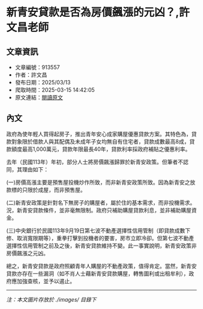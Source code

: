 # 新青安貸款是否為房價飆漲的元凶？,許文昌老師

## 文章資訊
- 文章編號：913557
- 作者：許文昌
- 發布日期：2025/03/13
- 爬取時間：2025-03-15 14:42:05
- 原文連結：[閱讀原文](https://real-estate.get.com.tw/Columns/detail.aspx?no=913557)

## 內文
政府為使年輕人買得起房子，推出青年安心成家購屋優惠貸款方案。其特色為，貸款對象限於借款人與其配偶及未成年子女均無自有住宅者，貸款成數最高8成，貸款額度最高1,000萬元，貸款年限最長40年，貸款利率採政府補貼之優惠利率。

去年（民國113年）年初，部分人士將房價飆漲歸罪於新青安政策。但筆者不認同，其理由如下：

(一)房價高漲主要是預售屋投機炒作所致，而非新青安政策所致。因為新青安之放款標的只限於成屋，而非預售屋。

(二)新青安政策是針對名下無房子的購屋者，屬於住的基本需求，而非投機需求。況，新青安貸款條件，並非毫無限制。政府只補助購屋貸款利息，並非補助購屋資金。

(三)中央銀行於民國113年9月19日第七波不動產選擇性信用管制（即貸款成數下修、取消寬限期等），重拳打擊到投機者的要害，房市立即冷卻。但第七波不動產選擇性信用管制之前及之後，新青安貸款維持不變。此一事實說明，新青安政策非房價飆漲之元凶。

總之，新青安貸款是政府照顧青年人購屋的不動產政策，值得肯定。當然，新青安貸款亦存在一些漏洞（如不肖人士藉新青安貸款購屋，轉售圖利或出租牟利），政府應加強查核，並予以遏止。

---
*注：本文圖片存放於 ./images/ 目錄下*
